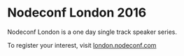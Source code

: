 # Nodeconf London 2016
Nodeconf London is a one day single track speaker series.

To register your interest, visit [london.nodeconf.com](london.nodeconf.com)
